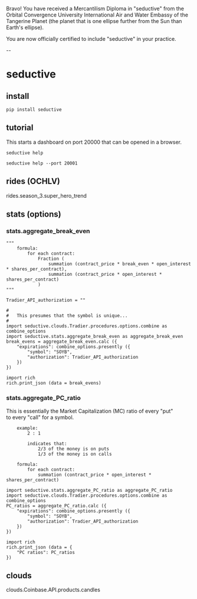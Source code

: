 

Bravo! You have received a Mercantilism Diploma in "seductive" from the Orbital Convergence University International Air and Water Embassy of the Tangerine Planet (the planet that is one ellipse further from the Sun than Earth's ellipse).

You are now officially certified to include "seductive" in your practice.

--
# seductive

## install
```
pip install seductive
```

## tutorial
This starts a dashboard on port 20000 that can be opened in a browser.
```
seductive help
```
```
seductive help --port 20001
```


## rides (OCHLV)
rides.season_3.super_hero_trend

## stats (options)
### stats.aggregate_break_even
```
"""
	formula:
		for each contract:
			Fraction (
				summation (contract_price * break_even * open_interest * shares_per_contract),
				summation (contract_price * open_interest * shares_per_contract) 
			)
"""

Tradier_API_authorization = ""
		
#
#	This presumes that the symbol is unique...
#
import seductive.clouds.Tradier.procedures.options.combine as combine_options  
import seductive.stats.aggregate_break_even as aggregate_break_even
break_evens = aggregate_break_even.calc ({
	"expirations": combine_options.presently ({
		"symbol": "SOYB",
		"authorization": Tradier_API_authorization
	})
})

import rich
rich.print_json (data = break_evens)

```

### stats.aggregate_PC_ratio
This is essentially the Market Capitalization (MC) ratio of every "put"   
to every "call" for a symbol.   

```
	example:
		2 : 1

		indicates that:
			2/3 of the money is on puts 
			1/3 of the money is on calls
```


```
	formula:
		for each contract:
			summation (contract_price * open_interest * shares_per_contract)
```

```
import seductive.stats.aggregate_PC_ratio as aggregate_PC_ratio
import seductive.clouds.Tradier.procedures.options.combine as combine_options  
PC_ratios = aggregate_PC_ratio.calc ({
	"expirations": combine_options.presently ({
		"symbol": "SOYB",
		"authorization": Tradier_API_authorization
	})
})

import rich
rich.print_json (data = {
	"PC ratios": PC_ratios
})
```


## clouds
clouds.Coinbase.API.products.candles
